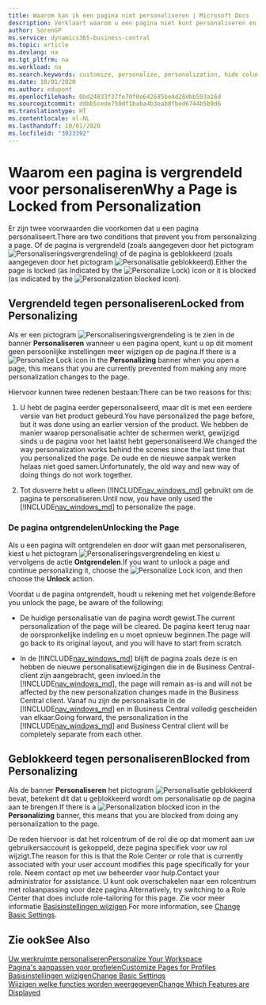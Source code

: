 ```yaml
---
title: Waarom kan ik een pagina niet personaliseren | Microsoft Docs
description: Verklaart waarom u een pagina niet kunt personaliseren en wat u kunt doen om deze te ontgrendelen zodat u de pagina wel kunt personaliseren.
author: SorenGP
ms.service: dynamics365-business-central
ms.topic: article
ms.devlang: na
ms.tgt_pltfrm: na
ms.workload: na
ms.search.keywords: customize, personalize, personalization, hide columns, remove fields, move fields
ms.date: 10/01/2020
ms.author: edupont
ms.openlocfilehash: 0bd24833f37fe70f8e642685be4d28dbb593a16d
ms.sourcegitcommit: ddbb5cede750df1baba4b3eab8fbed6744b5b9d6
ms.translationtype: HT
ms.contentlocale: nl-NL
ms.lasthandoff: 10/01/2020
ms.locfileid: "3923392"
---
```

# <a name="why-a-page-is-locked-from-personalization"></a><span data-ttu-id="0d066-103">Waarom een pagina is vergrendeld voor personaliseren</span><span class="sxs-lookup"><span data-stu-id="0d066-103">Why a Page is Locked from Personalization</span></span>

<span data-ttu-id="0d066-104">Er zijn twee voorwaarden die voorkomen dat u een pagina personaliseert.</span><span class="sxs-lookup"><span data-stu-id="0d066-104">There are two conditions that prevent you from personalizing a page.</span></span> <span data-ttu-id="0d066-105">Of de pagina is vergrendeld (zoals aangegeven door het pictogram ![Personaliseringsvergrendeling](media/personalization-lock-icon.png "Personalisatievergrendeling")) of de pagina is geblokkeerd (zoals aangegeven door het pictogram ![Personalisatie geblokkeerd](media/personalization-blocked-icon.png "Personalisatie geblokkeerd")).</span><span class="sxs-lookup"><span data-stu-id="0d066-105">Either the page is locked (as indicated by the ![Personalize Lock](media/personalization-lock-icon.png "Personalize lock")) icon or it is blocked (as indicated by the ![Personalization blocked](media/personalization-blocked-icon.png "Personalization blocked") icon).</span></span>

## <a name="locked-from-personalizing"></a><span data-ttu-id="0d066-106">Vergrendeld tegen personaliseren</span><span class="sxs-lookup"><span data-stu-id="0d066-106">Locked from Personalizing</span></span>

<span data-ttu-id="0d066-107">Als er een pictogram ![Personaliseringsvergrendeling](media/personalization-lock-icon.png "Personalisatievergrendeling") is te zien in de banner **Personaliseren** wanneer u een pagina opent, kunt u op dit moment geen persoonlijke instellingen meer wijzigen op de pagina.</span><span class="sxs-lookup"><span data-stu-id="0d066-107">If there is a ![Personalize Lock](media/personalization-lock-icon.png "Personalize lock") icon in the **Personalizing** banner when you open a page, this means that you are currently prevented from making any more personalization changes to the page.</span></span>

<!-- This is because we changed the way personalization works behind the scenes since the last time that you personalized the page. Unfortunately, the old way and new of doing things do not work together.

The page currently includes the last personalization changes that you made. If you want to continue personalizing the page, then you can choose the lock icon and then **Unlock**. Just be aware that if you choose to unlock the page, the current personalization of the page will be cleared, and you will have to start from scratch.
-->

<span data-ttu-id="0d066-108">Hiervoor kunnen twee redenen bestaan:</span><span class="sxs-lookup"><span data-stu-id="0d066-108">There can be two reasons for this:</span></span>

1. <span data-ttu-id="0d066-109">U hebt de pagina eerder gepersonaliseerd, maar dit is met een eerdere versie van het product gebeurd.</span><span class="sxs-lookup"><span data-stu-id="0d066-109">You have personalized the page before, but it was done using an earlier version of the product.</span></span> <span data-ttu-id="0d066-110">We hebben de manier waarop personalisatie achter de schermen werkt, gewijzigd sinds u de pagina voor het laatst hebt gepersonaliseerd.</span><span class="sxs-lookup"><span data-stu-id="0d066-110">We changed the way personalization works behind the scenes since the last time that you personalized the page.</span></span> <span data-ttu-id="0d066-111">De oude en de nieuwe aanpak werken helaas niet goed samen.</span><span class="sxs-lookup"><span data-stu-id="0d066-111">Unfortunately, the old way and new way of doing things do not work together.</span></span>

2. <span data-ttu-id="0d066-112">Tot dusverre hebt u alleen [!INCLUDE[nav_windows_md](includes/nav_windows_md.md)] gebruikt om de pagina te personaliseren.</span><span class="sxs-lookup"><span data-stu-id="0d066-112">Until now, you have only used the [!INCLUDE[nav_windows_md](includes/nav_windows_md.md)] to personalize the page.</span></span>

### <a name="unlocking-the-page"></a><span data-ttu-id="0d066-113">De pagina ontgrendelen</span><span class="sxs-lookup"><span data-stu-id="0d066-113">Unlocking the Page</span></span>

<span data-ttu-id="0d066-114">Als u een pagina wilt ontgrendelen en door wilt gaan met personaliseren, kiest u het pictogram ![Personaliseringsvergrendeling](media/personalization-lock-icon.png "Personalisatievergrendeling") en kiest u vervolgens de actie **Ontgrendelen**.</span><span class="sxs-lookup"><span data-stu-id="0d066-114">If you want to unlock a page and continue personalizing it, choose the ![Personalize Lock](media/personalization-lock-icon.png "Personalize lock") icon, and then choose the **Unlock** action.</span></span>  

<span data-ttu-id="0d066-115">Voordat u de pagina ontgrendelt, houdt u rekening met het volgende:</span><span class="sxs-lookup"><span data-stu-id="0d066-115">Before you unlock the page, be aware of the following:</span></span>

- <span data-ttu-id="0d066-116">De huidige personalisatie van de pagina wordt gewist.</span><span class="sxs-lookup"><span data-stu-id="0d066-116">The current personalization of the page will be cleared.</span></span> <span data-ttu-id="0d066-117">De pagina keert terug naar de oorspronkelijke indeling en u moet opnieuw beginnen.</span><span class="sxs-lookup"><span data-stu-id="0d066-117">The page will go back to its original layout, and you will have to start from scratch.</span></span>

- <span data-ttu-id="0d066-118">In de [!INCLUDE[nav_windows_md](includes/nav_windows_md.md)] blijft de pagina zoals deze is en hebben de nieuwe personalisatiewijzigingen die in de Business Central-client zijn aangebracht, geen invloed.</span><span class="sxs-lookup"><span data-stu-id="0d066-118">In the [!INCLUDE[nav_windows_md](includes/nav_windows_md.md)], the page will remain as-is and will not be affected by the new personalization changes made in the Business Central client.</span></span> <span data-ttu-id="0d066-119">Vanaf nu zijn de personalisatie in de [!INCLUDE[nav_windows_md](includes/nav_windows_md.md)] en in Business Central volledig gescheiden van elkaar.</span><span class="sxs-lookup"><span data-stu-id="0d066-119">Going forward, the personalization in the [!INCLUDE[nav_windows_md](includes/nav_windows_md.md)] and Business Central client will be completely separate from each other.</span></span>

## <a name="blocked-from-personalizing"></a><span data-ttu-id="0d066-120">Geblokkeerd tegen personaliseren</span><span class="sxs-lookup"><span data-stu-id="0d066-120">Blocked from Personalizing</span></span>

<span data-ttu-id="0d066-121">Als de banner **Personaliseren** het pictogram ![Personalisatie geblokkeerd](media/personalization-blocked-icon.png "Personalisatie geblokkeerd") bevat, betekent dit dat u geblokkeerd wordt om personalisatie op de pagina aan te brengen.</span><span class="sxs-lookup"><span data-stu-id="0d066-121">If there is a ![Personalization blocked](media/personalization-blocked-icon.png "Personalization blocked") icon in the **Personalizing** banner, this means that you are blocked from doing any personalization to the page.</span></span>

<!-- Only text is translated, so removing this image for non-English UX reasons.  ![Personalize blocked](media/personalization-blocked.png "Personalize lock") -->

<span data-ttu-id="0d066-122">De reden hiervoor is dat het rolcentrum of de rol die op dat moment aan uw gebruikersaccount is gekoppeld, deze pagina specifiek voor uw rol wijzigt.</span><span class="sxs-lookup"><span data-stu-id="0d066-122">The reason for this is that the Role Center or role that is currently associated with your user account modifies this page specifically for your role.</span></span> <span data-ttu-id="0d066-123">Neem contact op met uw beheerder voor hulp.</span><span class="sxs-lookup"><span data-stu-id="0d066-123">Contact your administrator for assistance.</span></span> <span data-ttu-id="0d066-124">U kunt ook overschakelen naar een rolcentrum met rolaanpassing voor deze pagina.</span><span class="sxs-lookup"><span data-stu-id="0d066-124">Alternatively, try switching to a Role Center that does include role-tailoring for this page.</span></span> <span data-ttu-id="0d066-125">Zie voor meer informatie [Basisinstellingen wijzigen](ui-change-basic-settings.md).</span><span class="sxs-lookup"><span data-stu-id="0d066-125">For more information, see [Change Basic Settings](ui-change-basic-settings.md).</span></span>

## <a name="see-also"></a><span data-ttu-id="0d066-126">Zie ook</span><span class="sxs-lookup"><span data-stu-id="0d066-126">See Also</span></span>
[<span data-ttu-id="0d066-127">Uw werkruimte personaliseren</span><span class="sxs-lookup"><span data-stu-id="0d066-127">Personalize Your Workspace</span></span>](ui-personalization-user.md)  
[<span data-ttu-id="0d066-128">Pagina's aanpassen voor profielen</span><span class="sxs-lookup"><span data-stu-id="0d066-128">Customize Pages for Profiles</span></span>](ui-personalization-manage.md)  
[<span data-ttu-id="0d066-129">Basisinstellingen wijzigen</span><span class="sxs-lookup"><span data-stu-id="0d066-129">Change Basic Settings</span></span>](ui-change-basic-settings.md)  
[<span data-ttu-id="0d066-130">Wijzigen welke functies worden weergegeven</span><span class="sxs-lookup"><span data-stu-id="0d066-130">Change Which Features are Displayed</span></span>](ui-experiences.md)  
